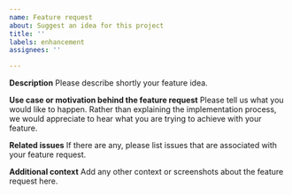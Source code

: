 ```yaml
---
name: Feature request
about: Suggest an idea for this project
title: ''
labels: enhancement
assignees: ''

---
```


**Description**
Please describe shortly your feature idea.
 
**Use case or motivation behind the feature request**
Please tell us what you would like to happen. Rather than explaining the implementation process, we would appreciate to hear what you are trying to achieve with your feature.
 
**Related issues**
If there are any, please list issues that are associated with your feature request.
 
**Additional context**
Add any other context or screenshots about the feature request here.
